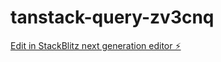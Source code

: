 # tanstack-query-zv3cnq

[Edit in StackBlitz next generation editor ⚡️](https://stackblitz.com/~/github.com/PrinceGupta1999/tanstack-query-zv3cnq)